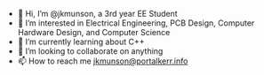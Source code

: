 - 👋 Hi, I’m @jkmunson, a 3rd year EE Student
- 👀 I’m interested in Electrical Engineering, PCB Design, Computer Hardware Design, and Computer Science
- 🌱 I’m currently learning about C++
- 💞️ I’m looking to collaborate on anything
- 📫 How to reach me jkmunson@portalkerr.info

<!---
jkmunson/jkmunson is a ✨ special ✨ repository because its `README.md` (this file) appears on your GitHub profile.
You can click the Preview link to take a look at your changes.
--->
